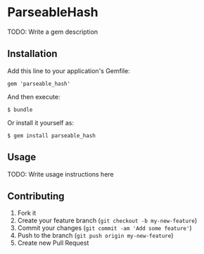 # ParseableHash

TODO: Write a gem description

## Installation

Add this line to your application's Gemfile:

    gem 'parseable_hash'

And then execute:

    $ bundle

Or install it yourself as:

    $ gem install parseable_hash

## Usage

TODO: Write usage instructions here

## Contributing

1. Fork it
2. Create your feature branch (`git checkout -b my-new-feature`)
3. Commit your changes (`git commit -am 'Add some feature'`)
4. Push to the branch (`git push origin my-new-feature`)
5. Create new Pull Request
